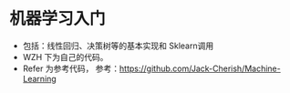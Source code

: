 # 机器学习入门
* 包括：线性回归、决策树等的基本实现和 Sklearn调用
* WZH 下为自己的代码。
* Refer 为参考代码， 参考：https://github.com/Jack-Cherish/Machine-Learning